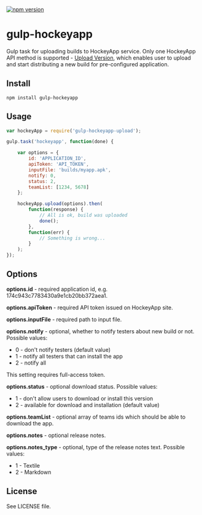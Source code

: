 [![npm version](https://badge.fury.io/js/gulp-hockeyapp.svg)](https://badge.fury.io/js/gulp-hockeyapp)

# gulp-hockeyapp

Gulp task for uploading builds to HockeyApp service. Only one HockeyApp API method is supported - [Upload Version](http://support.hockeyapp.net/kb/api/api-versions#upload-version), which enables user to upload and start distributing a new build for pre-configured application. 

## Install

```
npm install gulp-hockeyapp
```

## Usage

```js
var hockeyApp = require('gulp-hockeyapp-upload');

gulp.task('hockeyapp', function(done) {

    var options = {
        id: 'APPLICATION_ID',
        apiToken: 'API_TOKEN',
        inputFile: 'builds/myapp.apk',
        notify: 0,
        status: 2,
        teamList: [1234, 5678]
    };

    hockeyApp.upload(options).then(
        function(response) {
            // All is ok, build was uploaded
            done();
        },
        function(err) {
            // Something is wrong...
        }
    );
});
```

## Options

**options.id** - required application id, e.g. 174c943c7783430a9e1cb20bb372aea1.

**options.apiToken** - required API token issued on HockeyApp site.

**options.inputFile** - required path to input file.

**options.notify** - optional, whether to notify testers about new build or not. Possible values:

 * 0 - don't notify testers (default value)
 * 1 - notify all testers that can install the app
 * 2 - notify all
 
 This setting requires full-access token.

**options.status** - optional download status. Possible values:

 * 1 - don't allow users to download or install this version
 * 2 - available for download and installation (default value) 

**options.teamList** - optional array of teams ids which should be able to download the app.

**options.notes** - optional release notes.

**options.notes_type** - optional, type of the release notes text. Possible values:

 * 1 - Textile
 * 2 - Markdown 

## License

See LICENSE file.
